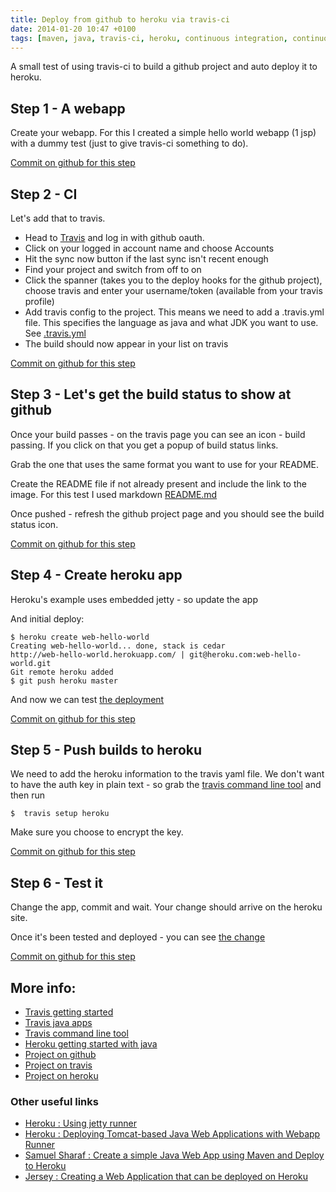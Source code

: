 ```yaml
---
title: Deploy from github to heroku via travis-ci
date: 2014-01-20 10:47 +0100
tags: [maven, java, travis-ci, heroku, continuous integration, continuous deployment, github]
---
```


A small test of using travis-ci to build a github project and auto deploy it to heroku.

## Step 1 - A webapp

Create your webapp. For this I created a simple hello world webapp (1 jsp) with a dummy test (just to give travis-ci something to do).

[Commit on github for this step](https://github.com/chrissearle/web-hello-world/commit/555edbd632b9b1ed920449c0c392887939176afb)

## Step 2 - CI

Let's add that to travis.

* Head to [Travis](https://travis-ci.org/) and log in with github oauth.
* Click on your logged in account name and choose Accounts
* Hit the sync now button if the last sync isn't recent enough
* Find your project and switch from off to on
* Click the spanner (takes you to the deploy hooks for the github project), choose travis and enter your username/token (available from your travis profile)
* Add travis config to the project. This means we need to add a .travis.yml file. This specifies the language as java and what JDK you want to use. See [.travis.yml](https://github.com/chrissearle/web-hello-world/blob/master/.travis.yml)
* The build should now appear in your list on travis

[Commit on github for this step](https://github.com/chrissearle/web-hello-world/commit/0456340bda81359e1602a43eff2eb0b9d14b99c0)

## Step 3 - Let's get the build status to show at github

Once your build passes - on the travis page you can see an icon - build passing. If you click on that you get a popup of build status links.

Grab the one that uses the same format you want to use for your README.

Create the README file if not already present and include the link to the image. For this test I used markdown [README.md](https://raw.github.com/chrissearle/web-hello-world/master/README.md)

Once pushed - refresh the github project page and you should see the build status icon.

[Commit on github for this step](https://github.com/chrissearle/web-hello-world/commit/a3b7b0f494b912ba5a16d2e827c4fb7201fb8cfc)

## Step 4 - Create heroku app

Heroku's example uses embedded jetty - so update the app

And initial deploy:

~~~ shell
$ heroku create web-hello-world
Creating web-hello-world... done, stack is cedar
http://web-hello-world.herokuapp.com/ | git@heroku.com:web-hello-world.git
Git remote heroku added
$ git push heroku master
~~~

And now we can test [the deployment](http://web-hello-world.herokuapp.com/)

[Commit on github for this step](https://github.com/chrissearle/web-hello-world/commit/c16b997dc03388c6da86486afdbf50d6e9c04088)

## Step 5 - Push builds to heroku

We need to add the heroku information to the travis yaml file. We don't want to have the auth key in plain text - so grab the [travis command line tool](https://github.com/travis-ci/travis#installation) and then run

~~~ shell
$  travis setup heroku
~~~

Make sure you choose to encrypt the key.

[Commit on github for this step](https://github.com/chrissearle/web-hello-world/commit/80ea1e871a45b5172aa599d156f4450efffc51cb)


## Step 6 - Test it

Change the app, commit and wait. Your change should arrive on the heroku site.

Once it's been tested and deployed - you can see [the change](http://web-hello-world.herokuapp.com/)


[Commit on github for this step](https://github.com/chrissearle/web-hello-world/commit/47a83bc582cc3d6f7181321c266a43d4a6eaf451)

## More info:

* [Travis getting started](http://docs.travis-ci.com/user/getting-started/)
* [Travis java apps](http://docs.travis-ci.com/user/languages/java/)
* [Travis command line tool](https://github.com/travis-ci/travis#installation)
* [Heroku getting started with java](https://devcenter.heroku.com/articles/getting-started-with-java)
* [Project on github](https://github.com/chrissearle/web-hello-world)
* [Project on travis](https://travis-ci.org/chrissearle/web-hello-world)
* [Project on heroku](http://web-hello-world.herokuapp.com/)

### Other useful links

* [Heroku : Using jetty runner](https://devcenter.heroku.com/articles/deploy-a-java-web-application-that-launches-with-jetty-runner)
* [Heroku : Deploying Tomcat-based Java Web Applications with Webapp Runner](https://devcenter.heroku.com/articles/java-webapp-runner)
* [Samuel Sharaf : Create a simple Java Web App using Maven and Deploy to Heroku](http://samuelsharaf.wordpress.com/2011/11/06/create-a-simple-java-web-app-using-maven-and-upload-to-heroku/)
* [Jersey : Creating a Web Application that can be deployed on Heroku](https://jersey.java.net/documentation/latest/getting-started.html#heroku-webapp)
